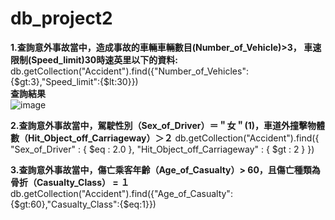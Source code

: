 # db_project2

**1.查詢意外事故當中，造成事故的車輛車輛數目(Number_of_Vehicle)>3， 車速限制(Speed_limit)30時速英里以下的資料:**
db.getCollection("Accident").find({"Number_of_Vehicles":{$gt:3},"Speed_limit":{$lt:30}})    
**查詢結果**  
![image](https://github.com/Howdy-Lin/db_project2/assets/74965449/2f98a43c-f19d-4c4d-9ede-3e6a8ec0d8a1)

**2.查詢意外事故當中，駕駛性別（Sex_of_Driver）＝＂女＂(1)，車道外撞擊物體數（Hit_Object_off_Carriageway）＞２**
db.getCollection("Accident").find({ "Sex_of_Driver" : { $eq : 2.0 }, "Hit_Object_off_Carriageway" : { $gt : 2 } })  


**3.查詢意外事故當中，傷亡乘客年齡（Age_of_Casualty）> 60，且傷亡種類為骨折（Casualty_Class） = １**
db.getCollection("Accident").find({"Age_of_Casualty":{$gt:60},"Casualty_Class":{$eq:1}})
